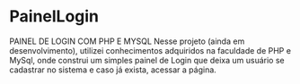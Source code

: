# PainelLogin
PAINEL DE LOGIN COM PHP E MYSQL
Nesse projeto (ainda em desenvolvimento), utilizei conhecimentos adquiridos na faculdade de PHP e MySql, onde construi um simples painel de Login que deixa um usuário se cadastrar no sistema e caso já exista, acessar a página.
